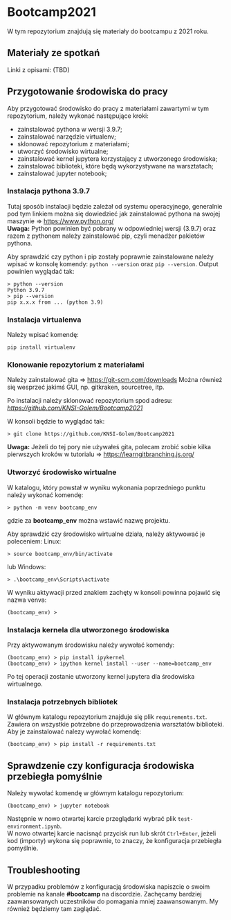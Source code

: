 # Bootcamp2021

W tym repozytorium znajdują się materiały do bootcampu z 2021 roku.

## Materiały ze spotkań

Linki z opisami:
(TBD)
## Przygotowanie środowiska do pracy

Aby przygotować środowisko do pracy z materiałami zawartymi w tym repozytorium, należy wykonać następujące kroki:

- zainstalować pythona w wersji 3.9.7;
- zainstalować narzędzie virtualenv;
- sklonować repozytorium z materiałami;
- utworzyć środowisko wirtualne;
- zainstalować kernel jupytera korzystający z utworzonego środowiska;
- zainstalować biblioteki, które będą wykorzystywane na warsztatach;
- zainstalować jupyter notebook;


### Instalacja pythona 3.9.7

Tutaj sposób instalacji będzie zależał od systemu operacyjnego, generalnie pod tym linkiem można się dowiedzieć jak zainstalować pythona na swojej maszynie ⇒ https://www.python.org/  
**Uwaga:** Python powinien być pobrany w odpowiedniej wersji (3.9.7) oraz razem z pythonem należy zainstalować pip, czyli menadżer pakietów pythona.

Aby sprawdzić czy python i pip zostały poprawnie zainstalowane należy wpisać w konsolę komendy:
```python --version``` oraz ```pip --version```.
Output powinien wyglądać tak:
```
> python --version
Python 3.9.7
> pip --version
pip x.x.x from ... (python 3.9)
```

### Instalacja virtualenva

Należy wpisać komendę:
```
pip install virtualenv
```

### Klonowanie repozytorium z materiałami

Należy zainstalować gita ⇒ https://git-scm.com/downloads
Można również się wesprzeć jakimś GUI, np. gitkraken, sourcetree, itp.

Po instalacji należy sklonować repozytorium spod adresu: *https://github.com/KNSI-Golem/Bootcamp2021*

W konsoli będzie to wyglądać tak:
```
> git clone https://github.com/KNSI-Golem/Bootcamp2021
```

**Uwaga:** Jeżeli do tej pory nie używałeś gita, polecam zrobić sobie kilka pierwszych kroków w tutorialu ⇒ https://learngitbranching.js.org/

### Utworzyć środowisko wirtualne

W katalogu, który powstał w wyniku wykonania poprzedniego punktu należy wykonać komendę:
```
> python -m venv bootcamp_env
```
gdzie za **bootcamp_env** można wstawić nazwę projektu.

Aby sprawdzić czy środowisko wirtualne działa, należy aktywować je poleceniem:
Linux:
```
> source bootcamp_env/bin/activate
```
lub
Windows:
```
> .\bootcamp_env\Scripts\activate
```

W wyniku aktywacji przed znakiem zachęty w konsoli powinna pojawić się nazwa venva:
```
(bootcamp_env) >
```

### Instalacja kernela dla utworzonego środowiska

Przy aktywowanym środowisku należy wywołać komendy:
```
(bootcamp_env) > pip install ipykernel
(bootcamp_env) > ipython kernel install --user --name=bootcamp_env
```
Po tej operacji zostanie utworzony kernel jupytera dla środowiska wirtualnego.

### Instalacja potrzebnych bibliotek

W głównym katalogu repozytorium znajduje się plik `requirements.txt`. Zawiera on wszystkie potrzebne do przeprowadzenia warsztatów biblioteki. Aby je zainstalować nalezy wywołać komendę:
```
(bootcamp_env) > pip install -r requirements.txt
```

## Sprawdzenie czy konfiguracja środowiska przebiegła pomyślnie
Należy wywołać komendę w głównym katalogu repozytorium:
```
(bootcamp_env) > jupyter notebook
```
Następnie w nowo otwartej karcie przeglądarki wybrać plik `test-environment.ipynb`.  
W nowo otwartej karcie nacisnąć przycisk run lub skrót `Ctrl+Enter`, jeżeli kod (importy) wykona się poprawnie, to znaczy, że konfiguracja przebiegła pomyślnie.

## Troubleshooting
W przypadku problemów z konfiguracją środowiska napiszcie o swoim problemie na kanale **#bootcamp** na discordzie. Zachęcamy bardziej zaawansowanych uczestników do pomagania mniej zaawansowanym. My również będziemy tam zaglądać.

